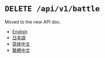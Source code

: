 `DELETE /api/v1/battle`
====================

Moved to the new API doc.

- [English](https://apidoc.stat.ink/v1.en.html#operation/deleteBattle)
- [日本語](https://apidoc.stat.ink/v1.ja.html#operation/deleteBattle)
- [简体中文](https://apidoc.stat.ink/v1.zh-hans.html#operation/deleteBattle)
- [繁體中文](https://apidoc.stat.ink/v1.zh-hant.html#operation/deleteBattle)
